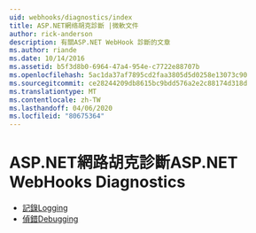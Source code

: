 ```yaml
---
uid: webhooks/diagnostics/index
title: ASP.NET網络胡克診斷 |微軟文件
author: rick-anderson
description: 有關ASP.NET WebHook 診斷的文章
ms.author: riande
ms.date: 10/14/2016
ms.assetid: b5f3d8b0-6964-47a4-954e-c7722e88707b
ms.openlocfilehash: 5ac1da37af7895cd2faa3805d5d0258e13073c90
ms.sourcegitcommit: ce28244209db8615bc9bdd576a2e2c88174d318d
ms.translationtype: MT
ms.contentlocale: zh-TW
ms.lasthandoff: 04/06/2020
ms.locfileid: "80675364"
---
```

# <a name="aspnet-webhooks-diagnostics"></a><span data-ttu-id="57670-103">ASP.NET網路胡克診斷</span><span class="sxs-lookup"><span data-stu-id="57670-103">ASP.NET WebHooks Diagnostics</span></span>

* [<span data-ttu-id="57670-104">記錄</span><span class="sxs-lookup"><span data-stu-id="57670-104">Logging</span></span>](logging.md)
* [<span data-ttu-id="57670-105">偵錯</span><span class="sxs-lookup"><span data-stu-id="57670-105">Debugging</span></span>](debugging.md)
